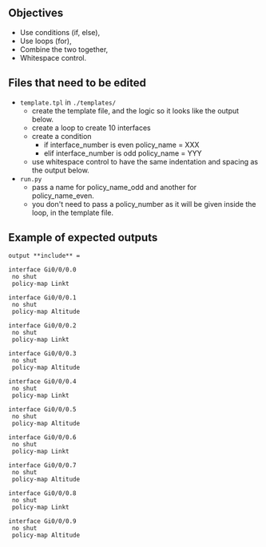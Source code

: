 ## Objectives
* Use conditions (if, else),
* Use loops (for),
* Combine the two together,
* Whitespace control.

## Files that need to be edited

* `template.tpl` in `./templates/`
    * create the template file, and the logic so it looks like the output below.
    * create a loop to create 10 interfaces
    * create a condition
        * if interface_number is even policy_name = XXX
        * elif interface_number is odd policy_name = YYY
    * use whitespace control to have the same indentation and spacing as the output below.
* `run.py`
    * pass a name for policy_name_odd and another for policy_name_even.
    * you don't need to pass a policy_number as it will be given inside the loop, in the template file.
    
## Example of expected outputs

```buildoutcfg
output **include** = 

interface Gi0/0/0.0
 no shut
 policy-map Linkt

interface Gi0/0/0.1
 no shut
 policy-map Altitude

interface Gi0/0/0.2
 no shut
 policy-map Linkt

interface Gi0/0/0.3
 no shut
 policy-map Altitude

interface Gi0/0/0.4
 no shut
 policy-map Linkt

interface Gi0/0/0.5
 no shut
 policy-map Altitude

interface Gi0/0/0.6
 no shut
 policy-map Linkt

interface Gi0/0/0.7
 no shut
 policy-map Altitude

interface Gi0/0/0.8
 no shut
 policy-map Linkt

interface Gi0/0/0.9
 no shut
 policy-map Altitude
```